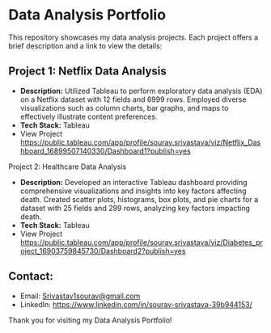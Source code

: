 # Data Analysis Portfolio

This repository showcases my data analysis projects. Each project offers a brief description and a link to view the details:

## Project 1: Netflix Data Analysis
- **Description:** Utilized Tableau to perform exploratory data analysis (EDA) on a Netflix dataset with 12 fields and 6999 rows. Employed diverse visualizations such as column charts, bar graphs, and maps to effectively illustrate content preferences.
- **Tech Stack:** Tableau
- View Project https://public.tableau.com/app/profile/sourav.srivastava/viz/Netflix_Dashboard_16899507140330/Dashboard1?publish=yes

Project 2: Healthcare Data Analysis
- **Description:** Developed an interactive Tableau dashboard providing comprehensive visualizations and insights into key factors affecting death. Created scatter plots, histograms, box plots, and pie charts for a dataset with 25 fields and 299 rows, analyzing key factors impacting death.
- **Tech Stack:** Tableau
- View Project https://public.tableau.com/app/profile/sourav.srivastava/viz/Diabetes_project_16903759845730/Dashboard2?publish=yes
## Contact:
- Email: Srivastav1sourav@gmail.com
- LinkedIn: https://www.linkedin.com/in/sourav-srivastava-39b944153/

Thank you for visiting my Data Analysis Portfolio!
